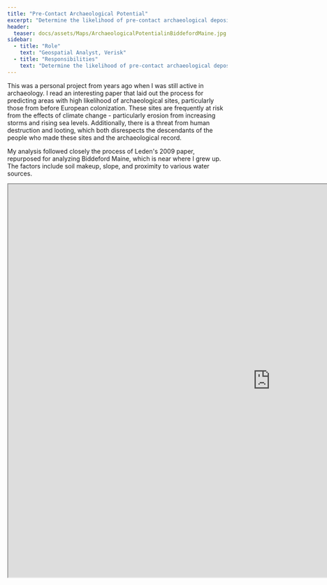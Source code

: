 ```yaml
---
title: "Pre-Contact Archaeological Potential"
excerpt: "Determine the likelihood of pre-contact archaeological deposits in need of protection"
header:
  teaser: docs/assets/Maps/ArchaeologicalPotentialinBiddefordMaine.jpg
sidebar:
  - title: "Role"
    text: "Geospatial Analyst, Verisk"
  - title: "Responsibilities"
    text: "Determine the likelihood of pre-contact archaeological deposits in need of protection"
---
```


This was a personal project from years ago when I was still active in archaeology. I read an interesting paper that laid out the process for predicting areas with high likelihood of archaeological sites, particularly those from before European colonization. These sites are frequently at risk from the effects of climate change - particularly erosion from increasing storms and rising sea levels. Additionally, there is a threat from human destruction and looting, which both disrespects the descendants of the people who made these sites and the archaeological record.

My analysis followed closely the process of Leden's 2009 paper, repurposed for analyzing Biddeford Maine, which is near where I grew up. The factors include soil makeup, slope, and proximity to various water sources.


<iframe src="https://github.com/kmp24/kmp24.github.io/blob/master/docs/assets/Maps/ArchaeologicalPotentialinBiddefordMaine.jpg" width="1200" height="900"></iframe>
